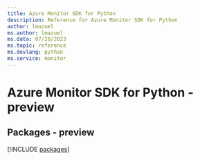 ```yaml
---
title: Azure Monitor SDK for Python
description: Reference for Azure Monitor SDK for Python
author: lmazuel
ms.author: lmazuel
ms.data: 07/20/2023
ms.topic: reference
ms.devlang: python
ms.service: monitor
---
```

# Azure Monitor SDK for Python - preview
## Packages - preview
[!INCLUDE [packages](monitor-index.md)]